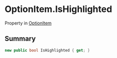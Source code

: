 # OptionItem.IsHighlighted

Property in [OptionItem](/docs/api/csharp/yarn.unity.optionitem.md)

## Summary



```csharp
new public bool IsHighlighted { get; }
```

